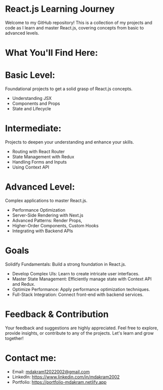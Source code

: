 # React.js Learning Journey
Welcome to my GitHub repository! This is a collection of my projects and code as I learn and master React.js, covering concepts from basic to advanced levels.

# What You'll Find Here:
# Basic Level:
Foundational projects to get a solid grasp of React.js concepts.
- Understanding JSX
- Components and Props
- State and Lifecycle

# Intermediate:
Projects to deepen your understanding and enhance your skills.
- Routing with React Router
- State Management with Redux
- Handling Forms and Inputs
- Using Context API

# Advanced Level:
Complex applications to master React.js.
- Performance Optimization
- Server-Side Rendering with Next.js
- Advanced Patterns: Render Props,
- Higher-Order Components, Custom Hooks
- Integrating with Backend APIs

# Goals
Solidify Fundamentals: Build a strong foundation in React.js.
- Develop Complex UIs: Learn to create intricate user interfaces.
- Master State Management: Efficiently manage state with Context API and Redux.
- Optimize Performance: Apply performance optimization techniques.
- Full-Stack Integration: Connect front-end with backend services.

# Feedback & Contribution
Your feedback and suggestions are highly appreciated. Feel free to explore, provide insights, or contribute to any of the projects. Let's learn and grow together!

# Contact me:
- Email: mdakram12022002@gmail.com 
- LinkedIn: https://www.linkedin.com/in/mdakram2002
- Portfolio: https://portfolio-mdakram.netlify.app
